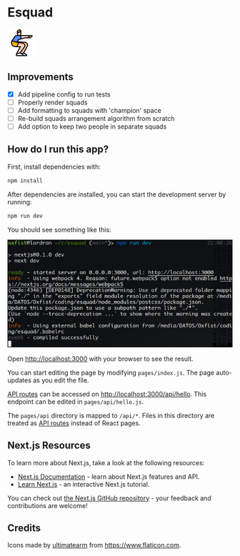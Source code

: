 # Esquad

![Icon of person performing a squat](./public/squat.png)

## Improvements

- [x] Add pipeline config to run tests
- [ ] Properly render squads
- [ ] Add formatting to squads with 'champion' space
- [ ] Re-build squads arrangement algorithm from scratch
- [ ] Add option to keep two people in separate squads

## How do I run this app?

First, install dependencies with:

```bash
npm install
```

After dependencies are installed, you can start the development server by running:

```bash
npm run dev
```

You should see something like this:

![Screenshot of `next dev` command](./docs/images/next-dev.png)

Open <http://localhost:3000> with your browser to see the result.

You can start editing the page by modifying `pages/index.js`. The page auto-updates as you edit the file.

[API routes](https://nextjs.org/docs/api-routes/introduction) can be accessed on <http://localhost:3000/api/hello>. This endpoint can be edited in `pages/api/hello.js`.

The `pages/api` directory is mapped to `/api/*`. Files in this directory are treated as [API routes](https://nextjs.org/docs/api-routes/introduction) instead of React pages.

## Next.js Resources

To learn more about Next.js, take a look at the following resources:

- [Next.js Documentation](https://nextjs.org/docs) - learn about Next.js features and API.
- [Learn Next.js](https://nextjs.org/learn) - an interactive Next.js tutorial.

You can check out [the Next.js GitHub repository](https://github.com/vercel/next.js/) - your feedback and contributions are welcome!

## Credits

Icons made by [ultimatearm](https://www.flaticon.com/authors/ultimatearm "ultimatearm") from <https://www.flaticon.com>.
